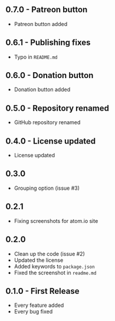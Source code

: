 ## 0.7.0 - Patreon button
* Patreon button added

## 0.6.1 - Publishing fixes
* Typo in `README.md`

## 0.6.0 - Donation button
* Donation button added

## 0.5.0 - Repository renamed
* GitHub repository renamed

## 0.4.0 - License updated
* License updated

## 0.3.0
* Grouping option (issue #3)

## 0.2.1
* Fixing screenshots for atom.io site

## 0.2.0
* Clean up the code (issue #2)
* Updated the license
* Added keywords to `package.json`
* Fixed the screenshot in `readme.md`

## 0.1.0 - First Release
* Every feature added
* Every bug fixed
